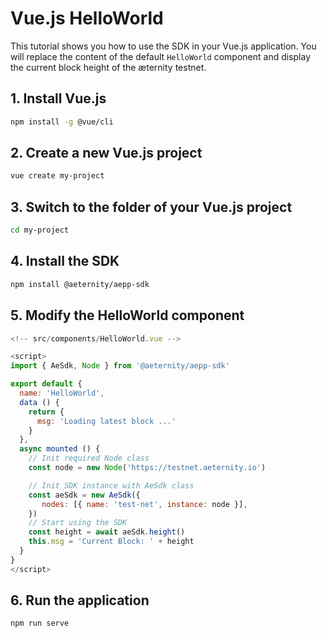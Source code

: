 # Vue.js HelloWorld
This tutorial shows you how to use the SDK in your Vue.js application.
You will replace the content of the default `HelloWorld` component and display the current block height of the æternity testnet.

## 1. Install Vue.js
```bash
npm install -g @vue/cli
```

## 2. Create a new Vue.js project
```bash
vue create my-project
```

## 3. Switch to the folder of your Vue.js project
```bash
cd my-project
```

## 4. Install the SDK
```bash
npm install @aeternity/aepp-sdk
```

## 5. Modify the HelloWorld component
```js
<!-- src/components/HelloWorld.vue -->

<script>
import { AeSdk, Node } from '@aeternity/aepp-sdk'

export default {
  name: 'HelloWorld',
  data () {
    return {
      msg: 'Loading latest block ...'
    }
  },
  async mounted () {
    // Init required Node class
    const node = new Node('https://testnet.aeternity.io')

    // Init SDK instance with AeSdk class
    const aeSdk = new AeSdk({
       nodes: [{ name: 'test-net', instance: node }],
    })
    // Start using the SDK
    const height = await aeSdk.height()
    this.msg = 'Current Block: ' + height
  }
}
</script>
```

## 6. Run the application
```bash
npm run serve
```
